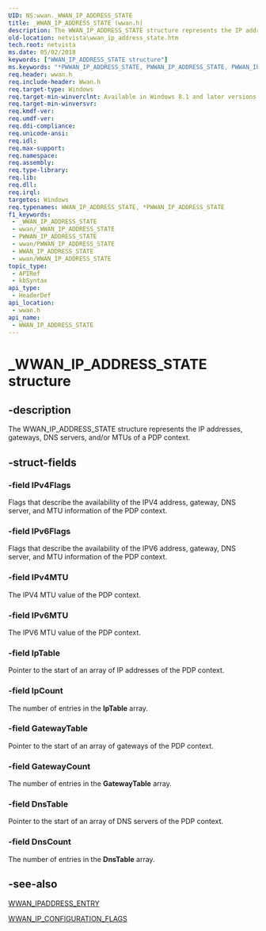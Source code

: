 ```yaml
---
UID: NS:wwan._WWAN_IP_ADDRESS_STATE
title: _WWAN_IP_ADDRESS_STATE (wwan.h)
description: The WWAN_IP_ADDRESS_STATE structure represents the IP addresses, gateways, DNS servers, and/or MTUs of a PDP context.
old-location: netvista\wwan_ip_address_state.htm
tech.root: netvista
ms.date: 05/02/2018
keywords: ["WWAN_IP_ADDRESS_STATE structure"]
ms.keywords: "*PWWAN_IP_ADDRESS_STATE, PWWAN_IP_ADDRESS_STATE, PWWAN_IP_ADDRESS_STATE structure pointer [Network Drivers Starting with Windows Vista], WWAN_IP_ADDRESS_STATE, WWAN_IP_ADDRESS_STATE structure [Network Drivers Starting with Windows Vista], _WWAN_IP_ADDRESS_STATE, netvista.wwan_ip_address_state, wwan/PWWAN_IP_ADDRESS_STATE, wwan/WWAN_IP_ADDRESS_STATE"
req.header: wwan.h
req.include-header: Wwan.h
req.target-type: Windows
req.target-min-winverclnt: Available in Windows 8.1 and later versions of Windows.
req.target-min-winversvr: 
req.kmdf-ver: 
req.umdf-ver: 
req.ddi-compliance: 
req.unicode-ansi: 
req.idl: 
req.max-support: 
req.namespace: 
req.assembly: 
req.type-library: 
req.lib: 
req.dll: 
req.irql: 
targetos: Windows
req.typenames: WWAN_IP_ADDRESS_STATE, *PWWAN_IP_ADDRESS_STATE
f1_keywords:
 - _WWAN_IP_ADDRESS_STATE
 - wwan/_WWAN_IP_ADDRESS_STATE
 - PWWAN_IP_ADDRESS_STATE
 - wwan/PWWAN_IP_ADDRESS_STATE
 - WWAN_IP_ADDRESS_STATE
 - wwan/WWAN_IP_ADDRESS_STATE
topic_type:
 - APIRef
 - kbSyntax
api_type:
 - HeaderDef
api_location:
 - wwan.h
api_name:
 - WWAN_IP_ADDRESS_STATE
---
```


# _WWAN_IP_ADDRESS_STATE structure


## -description

The WWAN_IP_ADDRESS_STATE structure represents the IP addresses, gateways, DNS servers, and/or MTUs of a PDP context.

## -struct-fields

### -field IPv4Flags

Flags that describe  the availability of the IPV4 address, gateway, DNS server, and MTU information of the PDP context.

### -field IPv6Flags

Flags that describe the availability of the IPV6 address, gateway, DNS server, and MTU information of the PDP context.

### -field IPv4MTU

The IPV4 MTU value of the PDP context.

### -field IPv6MTU

The IPV6 MTU value of the PDP context.

### -field IpTable

Pointer to the start of an array of IP addresses of the PDP context.

### -field IpCount

The number of entries in the <b>IpTable</b> array.

### -field GatewayTable

Pointer to the start of an array of gateways of the PDP context.

### -field GatewayCount

The number of entries in the <b>GatewayTable</b> array.

### -field DnsTable

Pointer to the start of an array of DNS servers of the PDP context.

### -field DnsCount

The number of entries in the <b>DnsTable</b> array.

## -see-also

<a href="/windows-hardware/drivers/ddi/wwan/ns-wwan-_wwan_ipaddress_entry">WWAN_IPADDRESS_ENTRY</a>



<a href="/windows-hardware/drivers/ddi/wwan/ns-wwan-wwan_ip_configuration_flags">WWAN_IP_CONFIGURATION_FLAGS</a>
